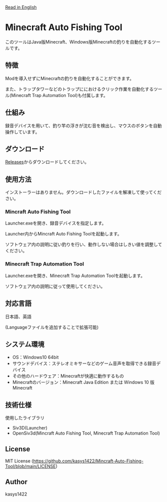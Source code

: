 [Read in English](https://github.com/kasys1422/Mincraft-Auto-Fishing-Tool/blob/main/README-En.md)

# Minecraft Auto Fishing Tool

このツールはJava版Minecraft、Windows版Minecraftの釣りを自動化するツールです。

## 特徴

Modを導入せずにMinecraftの釣りを自動化することができます。

また、トラップタワーなどのトラップににおけるクリック作業を自動化するツール(Minecraft Trap Automation Tool)も付属します。

## 仕組み

録音デバイスを用いて、釣り竿の浮きが沈む音を検出し、マウスのボタンを自動操作しています。

## ダウンロード

[Releases](https://github.com/kasys1422/Mincraft-Auto-Fishing-Tool/releases)からダウンロードしてください。

## 使用方法

インストーラーはありません。ダウンロードしたファイルを解凍して使ってください。

###  Mincraft Auto Fishing Tool

Launcher.exeを開き、録音デバイスを指定します。

Launcher内からMincraft Auto Fishing Toolを起動します。

ソフトウェア内の説明に従い釣りを行い、動作しない場合はしきい値を調整してください。

###  Minecraft Trap Automation Tool

Launcher.exeを開き、Minecraft Trap Automation Toolを起動します。

ソフトウェア内の説明に従って使用してください。

## 対応言語

日本語、英語

(Languageファイルを追加することで拡張可能)

## システム環境

* OS：Windows10 64bit
* サウンドデバイス：ステレオミキサーなどのゲーム音声を取得できる録音デバイス
* その他のハードウェア：Minecraftが快適に動作するもの
* Minecraftのバージョン：Minecraft Java Edition または Windows 10 版 Minecraft

## 技術仕様

使用したライブラリ

* Siv3D(Launcher)
* OpenSiv3d(Mincraft Auto Fishing Tool, Minecraft Trap Automation Tool)

## License

MIT License (https://github.com/kasys1422/Mincraft-Auto-Fishing-Tool/blob/main/LICENSE)

## Author

kasys1422
